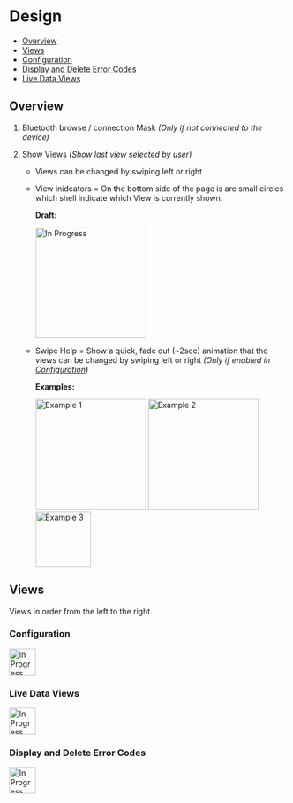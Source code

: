 # Design

* [Overview](#overview)
* [Views](#views)
* [Configuration](#configuration)
* [Display and Delete Error Codes](#display-and-delete-error-codes)
* [Live Data Views](#live-data-views)

## Overview

1. Bluetooth browse / connection Mask *(Only if not connected to the device)*

2. Show Views *(Show last view selected by user)*

   * Views can be changed by swiping left or right
   
   * View inidcators = On the bottom side of the page is are small circles which shell indicate which View is currently shown.
   
     **Draft:**
     
     <img alt="In Progress" src="https://github.com/Itiapu/HSPSmartCar/blob/APP/Documents/App/Draft/view-indicators.png" width="200">
   
   * Swipe Help = Show a quick, fade out (~2sec) animation that the views can be changed by swiping left or right *(Only if enabled in [Configuration](#configuration))*
   
      **Examples:**

      <img alt="Example 1" src="https://i.pinimg.com/originals/3b/b6/22/3bb62217f2c1e7b6ee1b0ba8d9fc4aac.gif" width="200">
      
      <img alt="Example 2" src="https://thumbs.gfycat.com/PhonyWealthyEastrussiancoursinghounds-max-1mb.gif" width="200">
      
      <img alt="Example 3" src="https://thumbs.gfycat.com/ThoroughFixedHorseshoebat-max-1mb.gif" width="100">  

## Views

Views in order from the left to the right.

### Configuration

<img alt="In Progress" src="https://i.stack.imgur.com/W08Uq.png" width="48">

### Live Data Views

<img alt="In Progress" src="https://i.stack.imgur.com/W08Uq.png" width="48">

### Display and Delete Error Codes

<img alt="In Progress" src="https://i.stack.imgur.com/W08Uq.png" width="48">
